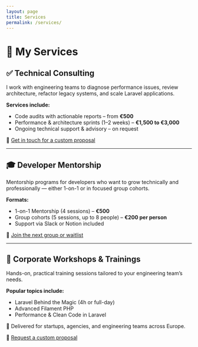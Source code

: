 ```yaml
---
layout: page
title: Services
permalink: /services/
---
```


# 💼 My Services

## ✅ Technical Consulting

I work with engineering teams to diagnose performance issues, review architecture, refactor legacy systems, and scale Laravel applications.

**Services include:**
- Code audits with actionable reports – from **€500**
- Performance & architecture sprints (1–2 weeks) – **€1,500 to €3,000**
- Ongoing technical support & advisory – on request

📩 [Get in touch for a custom proposal](mailto:lucasgiovanny@gmail.com)

---

## 🎓 Developer Mentorship

Mentorship programs for developers who want to grow technically and professionally — either 1-on-1 or in focused group cohorts.

**Formats:**
- 1-on-1 Mentorship (4 sessions) – **€500**
- Group cohorts (5 sessions, up to 8 people) – **€200 per person**
- Support via Slack or Notion included

👥 [Join the next group or waitlist](mailto:lucasgiovanny@gmail.com?subject=Mentorship%20interest)

---

## 🧠 Corporate Workshops & Trainings

Hands-on, practical training sessions tailored to your engineering team’s needs.

**Popular topics include:**
- Laravel Behind the Magic (4h or full-day)
- Advanced Filament PHP
- Performance & Clean Code in Laravel

💼 Delivered for startups, agencies, and engineering teams across Europe.

📅 [Request a custom proposal](mailto:lucasgiovanny@gmail.com?subject=Workshop%20proposal)